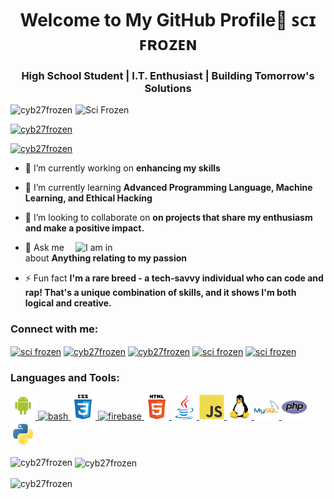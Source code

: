 <h1 align="center">Welcome to My GitHub Profile👋 ꜱᴄɪ ꜰʀᴏᴢᴇɴ</h1>
<h3 align="center">High School Student | I.T. Enthusiast | Building Tomorrow's Solutions</h3>
<img align="right" alt="Sci Frozen" width="400" src="https://media.tenor.com/-SV9TjUGabMAAAAM/hacker-python.gif">

<p align="left"> <img src="https://komarev.com/ghpvc/?username=cyb27frozen&label=Profile%20views&color=0e75b6&style=flat" alt="cyb27frozen" /> </p>

<p align="left"> <a href="https://github.com/ryo-ma/github-profile-trophy"><img src="https://github-profile-trophy.vercel.app/?username=cyb27frozen" alt="cyb27frozen" /></a> </p>

<p align="left"> <a href="https://x.com/cyb27frozen?t=bHmAGPL47ybjb9cRxZxBag&s=08" target="blank"><img src="https://img.shields.io/twitter/follow/cyb27frozen?logo=twitter&style=for-the-badge" alt="cyb27frozen" /></a> </p>

- 🔭 I’m currently working on **enhancing my skills**

- 🌱 I’m currently learning **Advanced Programming Language, Machine Learning, and Ethical Hacking**

- 👯 I’m looking to collaborate on **on projects that share my enthusiasm and make a positive impact.**

<img align="right" alt="I am in" width="400" src="https://media.tenor.com/hARuxJoPe3kAAAAM/i%27m-in.gif">

- 💬 Ask me about **Anything relating to my passion**

- ⚡ Fun fact **I'm a rare breed - a tech-savvy individual who can code and rap! That's a unique combination of skills, and it shows I'm both logical and creative.**

<h3 align="left">Connect with me:</h3>
<p align="left">
<a href="https://m.youtube.com/channel/UC_mvXBFfMrte_c8jNYgr2xw" target="blank"><img align="center" src="https://raw.githubusercontent.com/rahuldkjain/github-profile-readme-generator/master/src/images/icons/Social/youtube.svg" alt="sci frozen" height="30" width="40" /></a>
<a href="https://x.com/cyb27frozen?t=bHmAGPL47ybjb9cRxZxBag&s=08" target="blank"><img align="center" src="https://raw.githubusercontent.com/rahuldkjain/github-profile-readme-generator/master/src/images/icons/Social/twitter.svg" alt="cyb27frozen" height="30" width="40" /></a>
<a href="https://www.instagram.com/cyb27frozen/?igsh=ZGUzMzM3NWJiOQ%3D%3D" target="blank"><img align="center" src="https://raw.githubusercontent.com/rahuldkjain/github-profile-readme-generator/master/src/images/icons/Social/instagram.svg" alt="cyb27frozen" height="30" width="40" /></a>
<a href="https://www.facebook.com/profile.php?id=61559034515983&mibextid=ZbWKwL" target="blank"><img align="center" src="https://raw.githubusercontent.com/rahuldkjain/github-profile-readme-generator/master/src/images/icons/Social/facebook.svg" alt="sci frozen" height="30" width="40" /></a>
<a href="https://t.me/SciBackUp" target="blank"><img align="center" src="https://cdn.iconscout.com/icon/free/png-512/free-telegram-logo-icon-download-in-svg-png-gif-file-formats--social-media-pack-logos-icons-226554.png?f=webp&w=512" alt="sci frozen" height="30" width="40" /></a>
</p>

<h3 align="left">Languages and Tools:</h3>
<p align="left"> <a href="https://developer.android.com" target="_blank" rel="noreferrer"> <img src="https://raw.githubusercontent.com/devicons/devicon/master/icons/android/android-original-wordmark.svg" alt="android" width="40" height="40"/> </a> <a href="https://www.gnu.org/software/bash/" target="_blank" rel="noreferrer"> <img src="https://www.vectorlogo.zone/logos/gnu_bash/gnu_bash-icon.svg" alt="bash" width="40" height="40"/> </a> <a href="https://www.w3schools.com/css/" target="_blank" rel="noreferrer"> <img src="https://raw.githubusercontent.com/devicons/devicon/master/icons/css3/css3-original-wordmark.svg" alt="css3" width="40" height="40"/> </a> <a href="https://firebase.google.com/" target="_blank" rel="noreferrer"> <img src="https://www.vectorlogo.zone/logos/firebase/firebase-icon.svg" alt="firebase" width="40" height="40"/> </a> <a href="https://www.w3.org/html/" target="_blank" rel="noreferrer"> <img src="https://raw.githubusercontent.com/devicons/devicon/master/icons/html5/html5-original-wordmark.svg" alt="html5" width="40" height="40"/> </a> <a href="https://www.java.com" target="_blank" rel="noreferrer"> <img src="https://raw.githubusercontent.com/devicons/devicon/master/icons/java/java-original.svg" alt="java" width="40" height="40"/> </a> <a href="https://developer.mozilla.org/en-US/docs/Web/JavaScript" target="_blank" rel="noreferrer"> <img src="https://raw.githubusercontent.com/devicons/devicon/master/icons/javascript/javascript-original.svg" alt="javascript" width="40" height="40"/> </a> <a href="https://www.linux.org/" target="_blank" rel="noreferrer"> <img src="https://raw.githubusercontent.com/devicons/devicon/master/icons/linux/linux-original.svg" alt="linux" width="40" height="40"/> </a> <a href="https://www.mysql.com/" target="_blank" rel="noreferrer"> <img src="https://raw.githubusercontent.com/devicons/devicon/master/icons/mysql/mysql-original-wordmark.svg" alt="mysql" width="40" height="40"/> </a> <a href="https://www.php.net" target="_blank" rel="noreferrer"> <img src="https://raw.githubusercontent.com/devicons/devicon/master/icons/php/php-original.svg" alt="php" width="40" height="40"/> </a> <a href="https://www.python.org" target="_blank" rel="noreferrer"> <img src="https://raw.githubusercontent.com/devicons/devicon/master/icons/python/python-original.svg" alt="python" width="40" height="40"/> </a> </p>

<p><img align="left" src="https://github-readme-stats.vercel.app/api/top-langs?username=cyb27frozen&show_icons=true&locale=en&layout=compact" alt="cyb27frozen" /></p>

<p>&nbsp;<img align="center" src="https://github-readme-stats.vercel.app/api?username=cyb27frozen&show_icons=true&locale=en" alt="cyb27frozen" /></p>

<p><img align="center" src="https://github-readme-streak-stats.herokuapp.com/?user=cyb27frozen&" alt="cyb27frozen" /></p>
